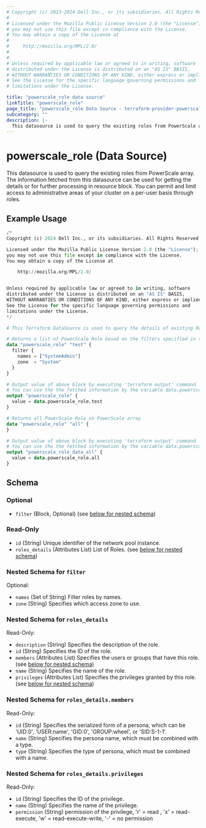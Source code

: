 ```yaml
---
# Copyright (c) 2023-2024 Dell Inc., or its subsidiaries. All Rights Reserved.
#
# Licensed under the Mozilla Public License Version 2.0 (the "License");
# you may not use this file except in compliance with the License.
# You may obtain a copy of the License at
#
#     http://mozilla.org/MPL/2.0/
#
#
# Unless required by applicable law or agreed to in writing, software
# distributed under the License is distributed on an "AS IS" BASIS,
# WITHOUT WARRANTIES OR CONDITIONS OF ANY KIND, either express or implied.
# See the License for the specific language governing permissions and
# limitations under the License.

title: "powerscale_role data source"
linkTitle: "powerscale_role"
page_title: "powerscale_role Data Source - terraform-provider-powerscale"
subcategory: ""
description: |-
  This datasource is used to query the existing roles from PowerScale array. The information fetched from this datasource can be used for getting the details or for further processing in resource block. You can permit and limit access to administrative areas of your cluster on a per-user basis through roles.
---
```


# powerscale_role (Data Source)

This datasource is used to query the existing roles from PowerScale array. The information fetched from this datasource can be used for getting the details or for further processing in resource block. You can permit and limit access to administrative areas of your cluster on a per-user basis through roles.

## Example Usage

```terraform
/*
Copyright (c) 2024 Dell Inc., or its subsidiaries. All Rights Reserved.

Licensed under the Mozilla Public License Version 2.0 (the "License");
you may not use this file except in compliance with the License.
You may obtain a copy of the License at

    http://mozilla.org/MPL/2.0/


Unless required by applicable law or agreed to in writing, software
distributed under the License is distributed on an "AS IS" BASIS,
WITHOUT WARRANTIES OR CONDITIONS OF ANY KIND, either express or implied.
See the License for the specific language governing permissions and
limitations under the License.
*/

# This Terraform DataSource is used to query the details of existing Role from PowerScale array.

# Returns a list of PowerScale Role based on the filters specified in the filter block.
data "powerscale_role" "test" {
  filter {
    names = ["SystemAdmin"]
    zone  = "System"
  }
}

# Output value of above block by executing 'terraform output' command
# You can use the the fetched information by the variable data.powerscale_role.test
output "powerscale_role" {
  value = data.powerscale_role.test
}

# Returns all PowerScale Role on PowerScale array
data "powerscale_role" "all" {
}

# Output value of above block by executing 'terraform output' command
# You can use the the fetched information by the variable data.powerscale_role.all
output "powerscale_role_data_all" {
  value = data.powerscale_role.all
}
```

<!-- schema generated by tfplugindocs -->
## Schema

### Optional

- `filter` (Block, Optional) (see [below for nested schema](#nestedblock--filter))

### Read-Only

- `id` (String) Unique identifier of the network pool instance.
- `roles_details` (Attributes List) List of Roles. (see [below for nested schema](#nestedatt--roles_details))

<a id="nestedblock--filter"></a>
### Nested Schema for `filter`

Optional:

- `names` (Set of String) Filter roles by names.
- `zone` (String) Specifies which access zone to use.


<a id="nestedatt--roles_details"></a>
### Nested Schema for `roles_details`

Read-Only:

- `description` (String) Specifies the description of the role.
- `id` (String) Specifies the ID of the role.
- `members` (Attributes List) Specifies the users or groups that have this role. (see [below for nested schema](#nestedatt--roles_details--members))
- `name` (String) Specifies the name of the role.
- `privileges` (Attributes List) Specifies the privileges granted by this role. (see [below for nested schema](#nestedatt--roles_details--privileges))

<a id="nestedatt--roles_details--members"></a>
### Nested Schema for `roles_details.members`

Read-Only:

- `id` (String) Specifies the serialized form of a persona, which can be 'UID:0', 'USER:name', 'GID:0', 'GROUP:wheel', or 'SID:S-1-1'.
- `name` (String) Specifies the persona name, which must be combined with a type.
- `type` (String) Specifies the type of persona, which must be combined with a name.


<a id="nestedatt--roles_details--privileges"></a>
### Nested Schema for `roles_details.privileges`

Read-Only:

- `id` (String) Specifies the ID of the privilege.
- `name` (String) Specifies the name of the privilege.
- `permission` (String) permission of the privilege, 'r' = read , 'x' = read-execute, 'w' = read-execute-write, '-' = no permission